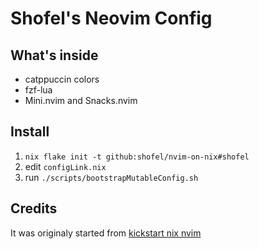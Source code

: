 # Shofel's Neovim Config

## What's inside
- catppuccin colors
- fzf-lua
- Mini.nvim and Snacks.nvim

## Install

1. `nix flake init -t github:shofel/nvim-on-nix#shofel`
2. edit `configLink.nix`
3. run `./scripts/bootstrapMutableConfig.sh`

## Credits

It was originaly started from [kickstart nix nvim](https://github.com/nix-community/kickstart-nix.nvim)
